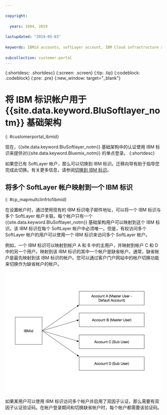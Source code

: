 ```yaml
---

copyright:

  years: 1994, 2019

lastupdated: "2019-05-03"

keywords: IBMid accounts, softLayer account, IBM Cloud infrastructure authentication

subcollection: customer-portal
---
```


{:shortdesc: .shortdesc}
{:screen: .screen}
{:tip: .tip}
{:codeblock: .codeblock}
{:pre: .pre}
{:new_window: target="_blank"}

# 将 IBM 标识帐户用于 {{site.data.keyword.BluSoftlayer_notm}} 基础架构
{: #customerportal_ibmid}

现在，{{site.data.keyword.BluSoftlayer_notm}} 基础架构中的认证使用 IBM 标识来提供对{{site.data.keyword.Bluemix_notm}} 的单点登录。
{:shortdesc}

如果您已有 SoftLayer 帐户，那么可以切换到 IBM 标识。迁移向导有助于指导您完成此切换。有关更多信息，请参阅[切换到 IBM 标识](/docs/account?topic=account-unifyingaccounts#switchtoIBMid)。

## 将多个 SoftLayer 帐户映射到一个 IBM 标识
{: #cp_mapmultclinfrto1ibmid}

在设置帐户时，通过使用现有的 IBM 标识电子邮件地址，可以将一个 IBM 标识与多个 SoftLayer 帐户关联。每个帐户只有一个 {{site.data.keyword.BluSoftlayer_notm}} 基础架构用户可以映射到这个 IBM 标识。该 IBM 标识在每个 SoftLayer 帐户中必须唯一。但是，有权访问多个 SoftLayer 帐户的用户可以使用一个 IBM 标识来访问多个 SoftLayer 帐户。

例如，一个 IBM 标识可以映射到帐户 A 和 B 中的主用户，并映射到帐户 C 和 D 中的另一个用户。映射到该 IBM 标识的其中一个帐户是缺省帐户。通常，缺省帐户是最先映射到该 IBM 标识的帐户。您可以通过客户门户网站中的帐户切换功能来切换作为缺省帐户的帐户。

![多个 SoftLayer 帐户映射到一个 IBM 标识](images/ibmid-image.png)

如果某用户可以使用 IBM 标识访问多个帐户并启用了双因子认证，那么需要有双因子认证验证码。在帐户登录期间和切换缺省帐户时，每个帐户都需要该验证码。
